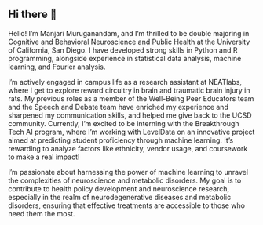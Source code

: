## Hi there 👋
Hello! I’m Manjari Muruganandam, and I’m thrilled to be double majoring in Cognitive and Behavioral Neuroscience and Public Health at the University of California, San Diego. I have developed strong skills in Python and R programming, alongside experience in statistical data analysis, machine learning, and Fourier analysis.

I’m actively engaged in campus life as a research assistant at NEATlabs, where I get to explore reward circuitry in brain and traumatic brain injury in rats. My previous roles as a member of the Well-Being Peer Educators team and the Speech and Debate team have enriched my experience and sharpened my communication skills, and helped me give back to the UCSD community. Currently, I’m excited to be interning with the Breakthrough Tech AI program, where I’m working with LevelData on an innovative project aimed at predicting student proficiency through machine learning. It’s rewarding to analyze factors like ethnicity, vendor usage, and coursework to make a real impact!

I’m passionate about harnessing the power of machine learning to unravel the complexities of neuroscience and metabolic disorders. My goal is to contribute to health policy development and neuroscience research, especially in the realm of neurodegenerative diseases and metabolic disorders, ensuring that effective treatments are accessible to those who need them the most.
<!--
**manjari-muru/manjari-muru** is a ✨ _special_ ✨ repository because its `README.md` (this file) appears on your GitHub profile.

Here are some ideas to get you started:

- 🔭 I’m currently working on ...
- 🌱 I’m currently learning ...
- 👯 I’m looking to collaborate on ...
- 🤔 I’m looking for help with ...
- 💬 Ask me about ...
- 📫 How to reach me: ...
- 😄 Pronouns: ...
- ⚡ Fun fact: ...
-->
